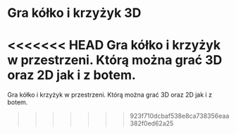 # Gra kółko i krzyżyk 3D

<<<<<<< HEAD
Gra kółko i krzyżyk w przestrzeni. Którą można grać 3D oraz 2D jak i z botem.
=======
Gra kółko i krzyżyk w przestrzeni. Którą można grać 3D oraz 2D jak i z botem.
>>>>>>> 923f710dcbaf538e8ca738356eaa382f0ed62a25
